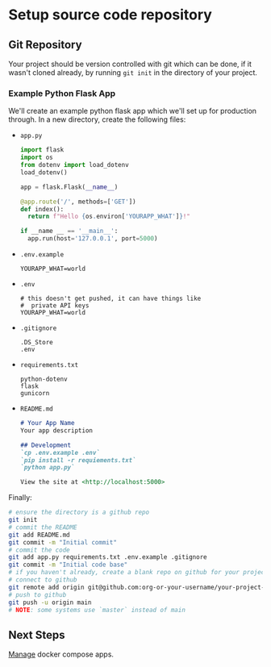 # Setup source code repository

## Git Repository

Your project should be version controlled with git which can be done, if it wasn't cloned already, by running `git init` in the directory of your project.

### Example Python Flask App

We'll create an example python flask app which we'll set up for production through. In a new directory, create the following files:

- `app.py`
  ```python
  import flask
  import os
  from dotenv import load_dotenv
  load_dotenv()

  app = flask.Flask(__name__)

  @app.route('/', methods=['GET'])
  def index():
    return f"Hello {os.environ['YOURAPP_WHAT']}!"

  if __name __ == '__main__':
    app.run(host='127.0.0.1', port=5000)
  ```
- `.env.example`
  ```
  YOURAPP_WHAT=world
  ```
- `.env`
  ```
  # this doesn't get pushed, it can have things like
  #  private API keys
  YOURAPP_WHAT=world
  ```
- `.gitignore`
  ```
  .DS_Store
  .env
  ```
- `requirements.txt`
  ```
  python-dotenv
  flask
  gunicorn
  ```
- `README.md`
  ```md
  # Your App Name
  Your app description

  ## Development
  `cp .env.example .env`
  `pip install -r requiements.txt`
  `python app.py`
  
  View the site at <http://localhost:5000>
  ```

Finally:
```bash
# ensure the directory is a github repo
git init
# commit the README
git add README.md
git commit -m "Initial commit"
# commit the code
git add app.py requirements.txt .env.example .gitignore 
git commit -m "Initial code base"
# if you haven't already, create a blank repo on github for your project
# connect to github
git remote add origin git@github.com:org-or-your-username/your-project-repo
# push to github
git push -u origin main
# NOTE: some systems use `master` instead of main
```

## Next Steps

[Manage](./52-manage.md) docker compose apps.
